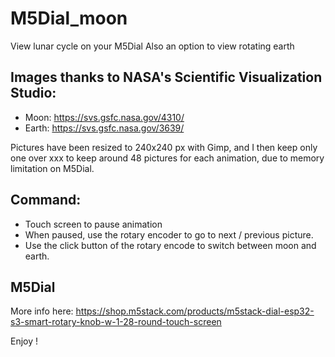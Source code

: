 # M5Dial_moon
View lunar cycle on your M5Dial
Also an option to view rotating earth

## Images thanks to NASA's Scientific Visualization Studio:
- Moon: https://svs.gsfc.nasa.gov/4310/
- Earth: https://svs.gsfc.nasa.gov/3639/

Pictures have been resized to 240x240 px with Gimp, and I then keep only one over xxx to keep around 48 pictures for each animation, due to memory limitation on M5Dial.

## Command:
- Touch screen to pause animation
- When paused, use the rotary encoder to go to next / previous picture.
- Use the click button of the rotary encode to switch between moon and earth.

## M5Dial
More info here: https://shop.m5stack.com/products/m5stack-dial-esp32-s3-smart-rotary-knob-w-1-28-round-touch-screen

Enjoy !
